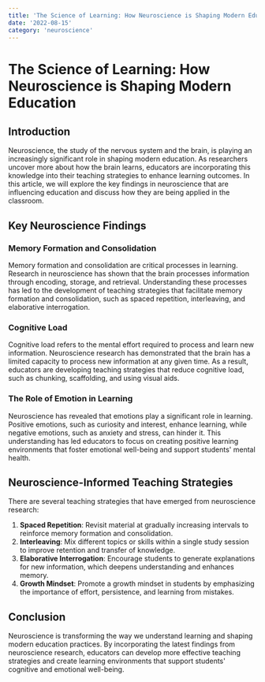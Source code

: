 ```yaml
---
title: 'The Science of Learning: How Neuroscience is Shaping Modern Education'
date: '2022-08-15'
category: 'neuroscience'
---
```


# The Science of Learning: How Neuroscience is Shaping Modern Education

## Introduction

Neuroscience, the study of the nervous system and the brain, is playing an increasingly significant role in shaping modern education. As researchers uncover more about how the brain learns, educators are incorporating this knowledge into their teaching strategies to enhance learning outcomes. In this article, we will explore the key findings in neuroscience that are influencing education and discuss how they are being applied in the classroom.

## Key Neuroscience Findings

### Memory Formation and Consolidation

Memory formation and consolidation are critical processes in learning. Research in neuroscience has shown that the brain processes information through encoding, storage, and retrieval. Understanding these processes has led to the development of teaching strategies that facilitate memory formation and consolidation, such as spaced repetition, interleaving, and elaborative interrogation.

### Cognitive Load

Cognitive load refers to the mental effort required to process and learn new information. Neuroscience research has demonstrated that the brain has a limited capacity to process new information at any given time. As a result, educators are developing teaching strategies that reduce cognitive load, such as chunking, scaffolding, and using visual aids.

### The Role of Emotion in Learning

Neuroscience has revealed that emotions play a significant role in learning. Positive emotions, such as curiosity and interest, enhance learning, while negative emotions, such as anxiety and stress, can hinder it. This understanding has led educators to focus on creating positive learning environments that foster emotional well-being and support students' mental health.

## Neuroscience-Informed Teaching Strategies

There are several teaching strategies that have emerged from neuroscience research:

1. **Spaced Repetition**: Revisit material at gradually increasing intervals to reinforce memory formation and consolidation.
2. **Interleaving**: Mix different topics or skills within a single study session to improve retention and transfer of knowledge.
3. **Elaborative Interrogation**: Encourage students to generate explanations for new information, which deepens understanding and enhances memory.
4. **Growth Mindset**: Promote a growth mindset in students by emphasizing the importance of effort, persistence, and learning from mistakes.

## Conclusion

Neuroscience is transforming the way we understand learning and shaping modern education practices. By incorporating the latest findings from neuroscience research, educators can develop more effective teaching strategies and create learning environments that support students' cognitive and emotional well-being.

